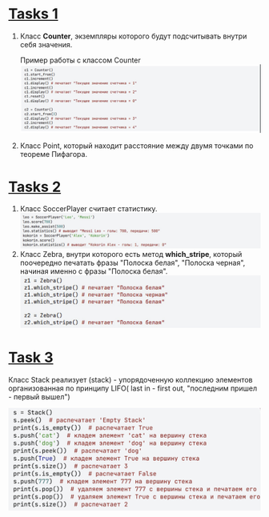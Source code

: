 # [Tasks 1](tasks_1.py)
1. Класс **Counter**, экземпляры которого будут подсчитывать внутри себя значения.

    Пример работы с классом Counter![Counter](imag/Counter.png)

2. Класс Point, который находит расстояние между двумя точками по теореме Пифагора.

# [Tasks 2](tasks_2.py)

1. Класс SoccerPlayer считает статистику. ![SoccerPlayer](imag/SoccerPlayer.png)
2. Класс Zebra, внутри которого есть метод **which_stripe**, который поочередно печатать фразы "Полоска белая",
"Полоска черная", начиная именно с фразы "Полоска белая".![Zebra](imag/Zebra.png)

# [Task 3](task_3.py)
Класс Stack реализует (stack) - упорядоченную коллекцию элементов организованная по принципу LIFO(
last in - first out, "последним пришел - первый вышел")

![Stack](imag/Stack.png)






